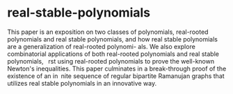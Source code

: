 # real-stable-polynomials

This paper is an exposition on two classes of polynomials, real-rooted polynomials and real
stable polynomials, and how real stable polynomials are a generalization of real-rooted polynomi-
als. We also explore combinatorial applications of both real-rooted polynomials and real stable
polynomials,  rst using real-rooted polynomials to prove the well-known Newton's inequalities.
This paper culminates in a break-through proof of the existence of an in nite sequence of regular
bipartite Ramanujan graphs that utilizes real stable polynomials in an innovative way.
